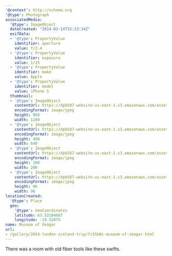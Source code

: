 ```yaml
---
'@context': http://schema.org
'@type': Photograph
associatedMedia:
  '@type': ImageObject
  dateCreated: "2014-03-14T15:23:34Z"
  exifData:
  - '@type': PropertyValue
    identifier: aperture
    value: f/2.4
  - '@type': PropertyValue
    identifier: exposure
    value: 1/15
  - '@type': PropertyValue
    identifier: make
    value: Apple
  - '@type': PropertyValue
    identifier: model
    value: iPhone 5
  thumbnail:
  - '@type': ImageObject
    contentUrl: https://dpb587-website-us-east-1.s3.amazonaws.com/asset/gallery/2014-london-iceland-trip/fc55b8c-museum-of-skogar~1280.jpg
    encodingFormat: image/jpeg
    height: 960
    width: 1280
  - '@type': ImageObject
    contentUrl: https://dpb587-website-us-east-1.s3.amazonaws.com/asset/gallery/2014-london-iceland-trip/fc55b8c-museum-of-skogar~640w.jpg
    encodingFormat: image/jpeg
    height: 480
    width: 640
  - '@type': ImageObject
    contentUrl: https://dpb587-website-us-east-1.s3.amazonaws.com/asset/gallery/2014-london-iceland-trip/fc55b8c-museum-of-skogar~200x200.jpg
    encodingFormat: image/jpeg
    height: 200
    width: 200
  - '@type': ImageObject
    contentUrl: https://dpb587-website-us-east-1.s3.amazonaws.com/asset/gallery/2014-london-iceland-trip/fc55b8c-museum-of-skogar~96x96.jpg
    encodingFormat: image/jpeg
    height: 96
    width: 96
locationCreated:
  '@type': Place
  geo:
    '@type': GeoCoordinates
    latitude: 63.52184667
    longitude: -19.52075
name: Museum of Skógar
url:
- /gallery/2014-london-iceland-trip/fc55b8c-museum-of-skogar.html
---
```


There was a room with old fiber tools like these swifts.
